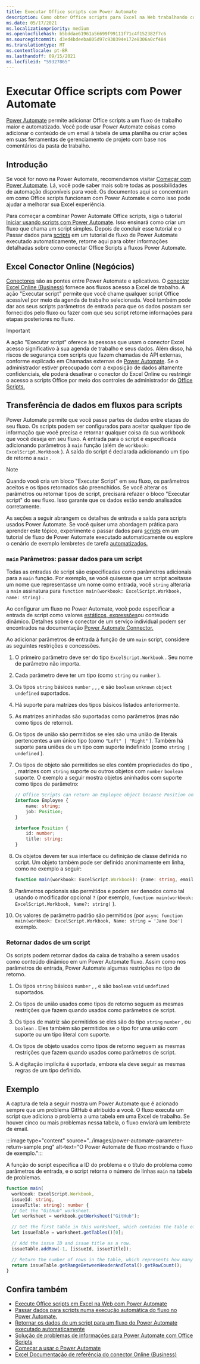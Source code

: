 ```yaml
---
title: Executar Office scripts com Power Automate
description: Como obter Office scripts para Excel na Web trabalhando com um fluxo de trabalho Power Automate.
ms.date: 05/17/2021
ms.localizationpriority: medium
ms.openlocfilehash: b5bddae61961a56699f99111f71c4f152382f7c6
ms.sourcegitcommit: d3ed4bdeeba805d97c930394e172e8306a0cf484
ms.translationtype: MT
ms.contentlocale: pt-BR
ms.lasthandoff: 09/15/2021
ms.locfileid: "59327865"
---
```

# <a name="run-office-scripts-with-power-automate"></a>Executar Office scripts com Power Automate

[Power Automate](https://flow.microsoft.com) permite adicionar Office scripts a um fluxo de trabalho maior e automatizado. Você pode usar Power Automate coisas como adicionar o conteúdo de um email à tabela de uma planilha ou criar ações em suas ferramentas de gerenciamento de projeto com base nos comentários da pasta de trabalho.

## <a name="get-started"></a>Introdução

Se você for novo na Power Automate, recomendamos visitar [Começar com Power Automate](/power-automate/getting-started). Lá, você pode saber mais sobre todas as possibilidades de automação disponíveis para você. Os documentos aqui se concentram em como Office scripts funcionam com Power Automate e como isso pode ajudar a melhorar sua Excel experiência.

Para começar a combinar Power Automate Office scripts, siga o tutorial [Iniciar usando scripts com Power Automate](../tutorials/excel-power-automate-manual.md). Isso ensinará como criar um fluxo que chama um script simples. Depois de concluir esse tutorial e o Passar dados para [scripts](../tutorials/excel-power-automate-trigger.md) em um tutorial de fluxo de Power Automate executado automaticamente, retorne aqui para obter informações detalhadas sobre como conectar Office Scripts a fluxos Power Automate.

## <a name="excel-online-business-connector"></a>Excel Conector Online (Negócios)

[Conectores](/connectors/connectors) são as pontes entre Power Automate e aplicativos. O [conector Excel Online (Business)](/connectors/excelonlinebusiness) fornece aos fluxos acesso a Excel de trabalho. A ação "Executar script" permite que você chame qualquer script Office acessível por meio da agenda de trabalho selecionada. Você também pode dar aos seus scripts parâmetros de entrada para que os dados possam ser fornecidos pelo fluxo ou fazer com que seu script retorne informações para etapas posteriores no fluxo.

> [!IMPORTANT]
> A ação "Executar script" oferece às pessoas que usam o conector Excel acesso significativo à sua agenda de trabalho e seus dados. Além disso, há riscos de segurança com scripts que fazem chamadas de API externas, conforme explicado em Chamadas externas de [Power Automate](external-calls.md). Se o administrador estiver preocupado com a exposição de dados altamente confidenciais, ele poderá desativar o conector do Excel Online ou restringir o acesso a scripts Office por meio dos controles de administrador do [Office Scripts.](/microsoft-365/admin/manage/manage-office-scripts-settings)

## <a name="data-transfer-in-flows-for-scripts"></a>Transferência de dados em fluxos para scripts

Power Automate permite que você passe partes de dados entre etapas do seu fluxo. Os scripts podem ser configurados para aceitar qualquer tipo de informação que você precisa e retornar qualquer coisa da sua workbook que você deseja em seu fluxo. A entrada para o script é especificada adicionando parâmetros à `main` função (além de `workbook: ExcelScript.Workbook` ). A saída do script é declarada adicionando um tipo de retorno a `main` .

> [!NOTE]
> Quando você cria um bloco "Executar Script" em seu fluxo, os parâmetros aceitos e os tipos retornados são preenchidos. Se você alterar os parâmetros ou retornar tipos de script, precisará refazer o bloco "Executar script" do seu fluxo. Isso garante que os dados estão sendo analisados corretamente.

As seções a seguir abrangem os detalhes de entrada e saída para scripts usados Power Automate. Se você quiser uma abordagem prática para aprender este tópico, experimente o passar dados para [scripts](../tutorials/excel-power-automate-trigger.md) em um tutorial de fluxo de Power Automate executado automaticamente ou explore o cenário de exemplo lembretes de tarefa [automatizados.](../resources/scenarios/task-reminders.md)

### <a name="main-parameters-pass-data-to-a-script"></a>`main` Parâmetros: passar dados para um script

Todas as entradas de script são especificadas como parâmetros adicionais para a `main` função. Por exemplo, se você quisesse que um script aceitasse um nome que representasse um nome como entrada, você `string` alteraria a `main` assinatura para `function main(workbook: ExcelScript.Workbook, name: string)` .

Ao configurar um fluxo no Power Automate, você pode especificar a entrada de script como valores [estáticos, expressões](/power-automate/use-expressions-in-conditions)ou conteúdo dinâmico. Detalhes sobre o conector de um serviço individual podem ser encontrados na documentação [Power Automate Connector.](/connectors/)

Ao adicionar parâmetros de entrada à função de um `main` script, considere as seguintes restrições e concessões.

1. O primeiro parâmetro deve ser do tipo `ExcelScript.Workbook` . Seu nome de parâmetro não importa.

2. Cada parâmetro deve ter um tipo (como `string` ou `number` ).

3. Os tipos `string` básicos `number` , , , e são `boolean` `unknown` `object` `undefined` suportados.

4. Há suporte para matrizes dos tipos básicos listados anteriormente.

5. As matrizes aninhadas são suportadas como parâmetros (mas não como tipos de retorno).

6. Os tipos de união são permitidos se eles são uma união de literais pertencentes a um único tipo (como `"Left" | "Right"` ). Também há suporte para uniões de um tipo com suporte indefinido (como `string | undefined` ).

7. Os tipos de objeto são permitidos se eles contêm propriedades do tipo , , matrizes com `string` suporte ou outros objetos com `number` `boolean` suporte. O exemplo a seguir mostra objetos aninhados com suporte como tipos de parâmetro:

    ```TypeScript
    // Office Scripts can return an Employee object because Position only contains strings and numbers.
    interface Employee {
        name: string;
        job: Position;
    }

    interface Position {
        id: number;
        title: string;
    }
    ```

8. Os objetos devem ter sua interface ou definição de classe definida no script. Um objeto também pode ser definido anonimamente em linha, como no exemplo a seguir:

    ```TypeScript
    function main(workbook: ExcelScript.Workbook): {name: string, email: string}
    ```

9. Parâmetros opcionais são permitidos e podem ser denodos como tal usando o modificador opcional `?` (por exemplo, `function main(workbook: ExcelScript.Workbook, Name?: string)` ).

10. Os valores de parâmetro padrão são permitidos (por `async function main(workbook: ExcelScript.Workbook, Name: string = 'Jane Doe')` exemplo.

### <a name="return-data-from-a-script"></a>Retornar dados de um script

Os scripts podem retornar dados da caixa de trabalho a serem usados como conteúdo dinâmico em um Power Automate fluxo. Assim como nos parâmetros de entrada, Power Automate algumas restrições no tipo de retorno.

1. Os tipos `string` básicos `number` , , e são `boolean` `void` `undefined` suportados.

2. Os tipos de união usados como tipos de retorno seguem as mesmas restrições que fazem quando usados como parâmetros de script.

3. Os tipos de matriz são permitidos se eles são do tipo `string` `number` , ou `boolean` . Eles também são permitidos se o tipo for uma união com suporte ou um tipo literal com suporte.

4. Os tipos de objeto usados como tipos de retorno seguem as mesmas restrições que fazem quando usados como parâmetros de script.

5. A digitação implícita é suportada, embora ela deve seguir as mesmas regras de um tipo definido.

## <a name="example"></a>Exemplo

A captura de tela a seguir mostra um Power Automate [](https://github.com/) que é acionado sempre que um problema GitHub é atribuído a você. O fluxo executa um script que adiciona o problema a uma tabela em uma Excel de trabalho. Se houver cinco ou mais problemas nessa tabela, o fluxo enviará um lembrete de email.

:::image type="content" source="../images/power-automate-parameter-return-sample.png" alt-text="O Power Automate de fluxo mostrando o fluxo de exemplo.":::

A função do script especifica a ID do problema e o título do problema como parâmetros de entrada, e o script retorna o número de linhas `main` na tabela de problemas.

```TypeScript
function main(
  workbook: ExcelScript.Workbook,
  issueId: string,
  issueTitle: string): number {
  // Get the "GitHub" worksheet.
  let worksheet = workbook.getWorksheet("GitHub");

  // Get the first table in this worksheet, which contains the table of GitHub issues.
  let issueTable = worksheet.getTables()[0];

  // Add the issue ID and issue title as a row.
  issueTable.addRow(-1, [issueId, issueTitle]);

  // Return the number of rows in the table, which represents how many issues are assigned to this user.
  return issueTable.getRangeBetweenHeaderAndTotal().getRowCount();
}
```

## <a name="see-also"></a>Confira também

- [Execute Office scripts em Excel na Web com Power Automate](../tutorials/excel-power-automate-manual.md)
- [Passar dados para scripts numa execução automática do fluxo no Power Automate.](../tutorials/excel-power-automate-trigger.md)
- [Retornar os dados de um script para um fluxo do Power Automate executado automaticamente](../tutorials/excel-power-automate-returns.md)
- [Solução de problemas de informações para Power Automate com Office Scripts](../testing/power-automate-troubleshooting.md)
- [Começar a usar o Power Automate](/power-automate/getting-started)
- [Excel Documentação de referência do conector Online (Business)](/connectors/excelonlinebusiness/)
